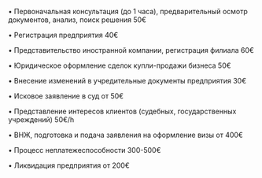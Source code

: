 • Первоначальная консультация (до 1 часа), предварительный осмотр документов, анализ, поиск решения <span>50€</span>

• Регистрация предприятия <span>40€</span>

• Представительство иностранной компании, регистрация филиала <span>60€</span>

• Юридическое оформление сделок купли-продажи бизнеса <span>50€</span>

• Внесение изменений в учредительные документы предприятия <span>30€</span>

• Исковое заявление в суд <span>от 50€</span>

• Представление интересов клиентов (судебных, государственных учреждений)	<span>50€/h</span>

• ВНЖ, подготовка и подача заявления на оформление визы <span>от 400€</span>

• Процесс неплатежеспособности <span>300-500€</span>

• Ликвидация предприятия <span>от 200€</span>
